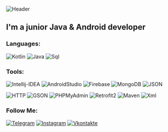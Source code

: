 ![Header](https://media.discordapp.net/attachments/729413556700839957/824338217699639336/background.jpg?width=1440&height=267)

## I'm a junior Java & Android developer

### Languages:
![Kotlin](https://img.shields.io/badge/-Kotlin-090909?style=for-the-badge&logo=kotlin)
![Java](https://img.shields.io/badge/-Java-090909?style=for-the-badge&logo=java)
![Sql](https://img.shields.io/badge/-Sql-090909?style=for-the-badge&logo=mysql)

### Tools:
![Intellij-IDEA](https://img.shields.io/badge/-IntellijIDEA-090909?style=for-the-badge&logo=IntelliJ-IDEA)
![AndroidStudio](https://img.shields.io/badge/-AndroidStudio-090909?style=for-the-badge&logo=Android-Studio&logoColor=FFF)
![Firebase](https://img.shields.io/badge/-Firebase-090909?style=for-the-badge&logo=firebase)
![MongoDB](https://img.shields.io/badge/-MongoDB-090909?style=for-the-badge&logo=MongoDB)
![JSON](https://img.shields.io/badge/-JSON-090909?style=for-the-badge&logo=JSON)

![HTTP](https://img.shields.io/badge/-HTTP-090909?style=for-the-badge&logo=HTTP)
![GSON](https://img.shields.io/badge/-GSON-090909?style=for-the-badge&logo=GSON)
![PHPMyAdmin](https://img.shields.io/badge/-PHPMyAdmin-090909?style=for-the-badge&logo=PHPMyAdmin)
![Retrofit2](https://img.shields.io/badge/-Retrofit2-090909?style=for-the-badge&logo=Retrofit)
![Maven](https://img.shields.io/badge/-Maven-090909?style=for-the-badge&logo=maven)
![Xml](https://img.shields.io/badge/-XML-090909?style=for-the-badge&logo=xml)

### Follow Me:
[![Telegram](https://img.shields.io/badge/-Telegram-090909?style=for-the-badge&logo=telegram&logoColor=27A0D9)](https://t.me/zefip)
[![Instagram](https://img.shields.io/badge/-Instagram-090909?style=for-the-badge&logo=instagram&logoColor=B4068E)](https://www.instagram.com/promise.pending)
[![Vkontakte](https://img.shields.io/badge/-Vkontakte-090909?style=for-the-badge&logo=Vk&logoColor=4F7DB3)](https://vk.com/zefippp)
